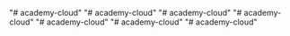 "# academy-cloud" 
"# academy-cloud" 
"# academy-cloud" 
"# academy-cloud" 
"# academy-cloud" 
"# academy-cloud" 
"# academy-cloud" 
